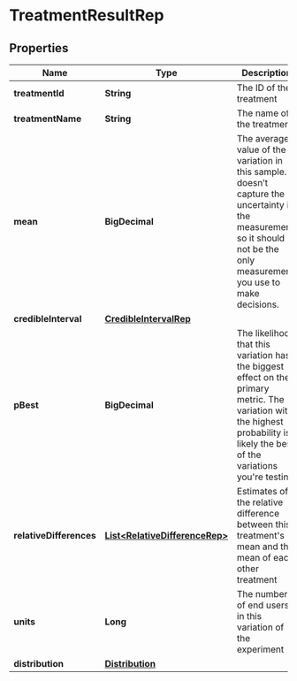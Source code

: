 

# TreatmentResultRep


## Properties

| Name | Type | Description | Notes |
|------------ | ------------- | ------------- | -------------|
|**treatmentId** | **String** | The ID of the treatment |  [optional] |
|**treatmentName** | **String** | The name of the treatment |  [optional] |
|**mean** | **BigDecimal** | The average value of the variation in this sample. It doesn’t capture the uncertainty in the measurement, so it should not be the only measurement you use to make decisions. |  [optional] |
|**credibleInterval** | [**CredibleIntervalRep**](CredibleIntervalRep.md) |  |  [optional] |
|**pBest** | **BigDecimal** | The likelihood that this variation has the biggest effect on the primary metric. The variation with the highest probability is likely the best of the variations you&#39;re testing |  [optional] |
|**relativeDifferences** | [**List&lt;RelativeDifferenceRep&gt;**](RelativeDifferenceRep.md) | Estimates of the relative difference between this treatment&#39;s mean and the mean of each other treatment |  [optional] |
|**units** | **Long** | The number of end users in this variation of the experiment |  [optional] |
|**distribution** | [**Distribution**](Distribution.md) |  |  [optional] |



